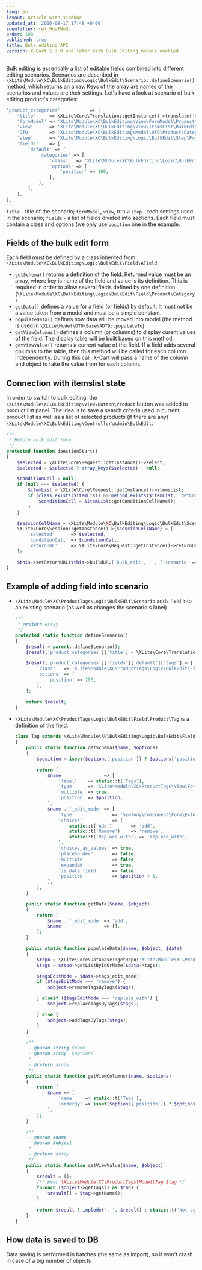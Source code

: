```yaml
---
lang: en
layout: article_with_sidebar
updated_at: '2016-08-17 17:48 +0400'
identifier: ref_HnaTNuQc
order: 100
published: true
title: Bulk editing API
version: X-Cart 5.3.0 and later with Bulk Editing module enabled
---
```


Bulk editing is essentially a list of editable fields combined into different editing scenarios. Scenarios are described in `\XLite\Module\XC\BulkEditing\Logic\BulkEdit\Scenario::defineScenario()` method, which returns an array. Keys of the array are names of the scenarios and values are their settings. Let's have a look at scenario of bulk editing product's categories:

```php
'product_categories'           => [
    'title'     => \XLite\Core\Translation::getInstance()->translate('Categories'),
    'formModel' => 'XLite\Module\XC\BulkEditing\View\FormModel\Product\Categories',
    'view'      => 'XLite\Module\XC\BulkEditing\View\ItemsList\BulkEdit\Product\Category',
    'DTO'       => 'XLite\Module\XC\BulkEditing\Model\DTO\Product\Categories',
    'step'      => 'XLite\Module\XC\BulkEditing\Logic\BulkEdit\Step\Product',
    'fields'    => [
        'default' => [
            'categories' => [
                'class'   => 'XLite\Module\XC\BulkEditing\Logic\BulkEdit\Field\Product\Category',
                'options' => [
                    'position' => 100,
                ],
            ],
        ],
    ],
],
```

`title` - title of the scenario;
`formModel`, `view`, `DTO` и `step` - tech settings used in the scenario;
`fields` - a list of fields divided into sections. Each field must contain a class and options (we only use `position` one in the example.

## Fields of the bulk edit form

Each field must be defined by a class inherited from `\XLite\Module\XC\BulkEditing\Logic\BulkEdit\Field\AField`
*   `getSchema()` returns a definition of the field. Returned value must be an array, where key is name of the field and value is its definition. This is required in order to allow several fields defined by one definition (`\XLite\Module\XC\BulkEditing\Logic\BulkEdit\Field\Product\Category`)
*   `getData()` defines a value for a field (or fields) by default. It must not be a value taken from a model and must be a simple constant.
*   `populateData()` defines how data will be moved into model (the method is used in `\XLite\Model\DTO\Base\ADTO::populateTo`)
*   `getViewColumns()` defines a column (or columns) to display curent values of the field. The display table will be built based on this method.
*   `getViewValue()` returns a current value of the field. If a field adds several columns to the table, then this method will be called for each column independently. During this call, X-Cart will pass a name of the column and object to take the value from for each column.

## Connection with itemslist state

In order to switch to bulk editing, the `\XLite\Module\XC\BulkEditing\View\Button\Product` button was added to product list panel. The idea is to save a search criteria used in current product list as well as a list of selected products (if there are any) `\XLite\Module\XC\BulkEditing\Controller\Admin\BulkEdit`:

```php
/**
 * Before bulk edit form
 */
protected function doActionStart()
{
    $selected = \XLite\Core\Request::getInstance()->select;
    $selected = $selected ? array_keys($selected) : null;

    $conditionCell = null;
    if (null === $selected) {
        $itemList = \XLite\Core\Request::getInstance()->itemsList;
        if (class_exists($itemList) && method_exists($itemList, 'getConditionCellName')) {
            $conditionCell = $itemList::getConditionCellName();
        }
    }

    $sessionCellName = \XLite\Module\XC\BulkEditing\Logic\BulkEdit\Scenario::$searchCndSessionCell;
    \XLite\Core\Session::getInstance()->{$sessionCellName} = [
        'selected'      => $selected,
        'conditionCell' => $conditionCell,
        'returnURL'     => \XLite\Core\Request::getInstance()->returnURL,
    ];

    $this->setReturnURL($this->buildURL('bulk_edit', '', ['scenario' => $this->scenario]));
}
```

## Example of adding field into scenario

*   `\XLite\Module\XC\ProductTags\Logic\BulkEdit\Scenario` adds field into an existing scenario (as well as changes the scenario's label)

    ```php
    /**
     * @return array
     */
    protected static function defineScenario()
    {
        $result = parent::defineScenario();
        $result['product_categories']['title'] = \XLite\Core\Translation::getInstance()->translate('Categories and tags');

        $result['product_categories']['fields']['default']['tags'] = [
            'class'   => 'XLite\Module\XC\ProductTags\Logic\BulkEdit\Field\Product\Tag',
            'options' => [
                'position' => 200,
            ],
        ];

        return $result;
    }
    ```

*   `\XLite\Module\XC\ProductTags\Logic\BulkEdit\Field\Product\Tag` is a definition of the field.

    ```php
    class Tag extends \XLite\Module\XC\BulkEditing\Logic\BulkEdit\Field\AField
    {
        public static function getSchema($name, $options)
        {
            $position = isset($options['position']) ? $options['position'] : 0;

            return [
                $name                => [
                    'label'    => static::t('Tags'),
                    'type'     => 'XLite\Module\XC\ProductTags\View\FormModel\Type\TagsType',
                    'multiple' => true,
                    'position' => $position,
                ],
                $name . '_edit_mode' => [
                    'type'              => 'Symfony\Component\Form\Extension\Core\Type\ChoiceType',
                    'choices'           => [
                        static::t('Add')       => 'add',
                        static::t('Remove')    => 'remove',
                        static::t('Replace with') => 'replace_with',
                    ],
                    'choices_as_values' => true,
                    'placeholder'       => false,
                    'multiple'          => false,
                    'expanded'          => true,
                    'is_data_field'     => false,
                    'position'          => $position + 1,
                ],
            ];
        }

        public static function getData($name, $object)
        {
            return [
                $name . '_edit_mode' => 'add',
                $name                => [],
            ];
        }

        public static function populateData($name, $object, $data)
        {
            $repo = \XLite\Core\Database::getRepo('XLite\Module\XC\ProductTags\Model\Tag');
            $tags = $repo->getListByIdOrName($data->tags);

            $tagsEditMode = $data->tags_edit_mode;
            if ($tagsEditMode === 'remove') {
                $object->removeTagsByTags($tags);

            } elseif ($tagsEditMode === 'replace_with') {
                $object->replaceTagsByTags($tags);

            } else {
                $object->addTagsByTags($tags);
            }
        }

        /**
         - @param string $name
         - @param array  $options
         *
         - @return array
         */
        public static function getViewColumns($name, $options)
        {
            return [
                $name => [
                    'name'    => static::t('Tags'),
                    'orderBy' => isset($options['position']) ? $options['position'] : 0,
                ],
            ];
        }

        /**
         - @param $name
         - @param $object
         *
         - @return array
         */
        public static function getViewValue($name, $object)
        {
            $result = [];
            /** @var \XLite\Module\XC\ProductTags\Model\Tag $tag */
            foreach ($object->getTags() as $tag) {
                $result[] = $tag->getName();
            }

            return $result ? implode(', ', $result) : static::t('Not set');
        }
    }
    ```

## How data is saved to DB

Data saving is performed in batches (the same as import), so it won't crash in case of a big number of objects